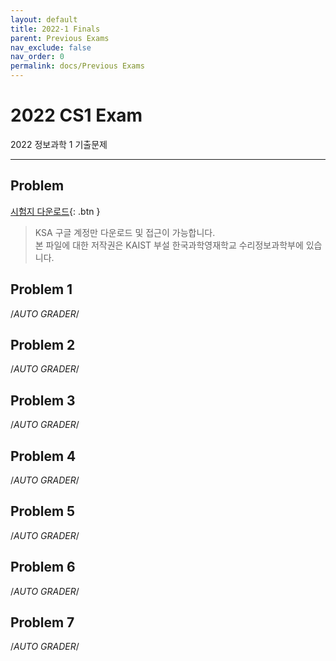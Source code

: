 ```yaml
---
layout: default
title: 2022-1 Finals
parent: Previous Exams
nav_exclude: false
nav_order: 0
permalink: docs/Previous Exams
---
```





# 2022 CS1 Exam
2022 정보과학 1 기출문제

- - -

## Problem
[시험지 다운로드](https://drive.google.com/file/d/1VPQb5aYb6I9x6LELzcvnDzxniw2K2O3P/view?usp=sharing){: .btn }

> KSA 구글 계정만 다운로드 및 접근이 가능합니다.            
> 본 파일에 대한 저작권은 KAIST 부설 한국과학영재학교 수리정보과학부에 있습니다.                  

## Problem 1
/*AUTO GRADER*/

## Problem 2
/*AUTO GRADER*/

## Problem 3
/*AUTO GRADER*/

## Problem 4
/*AUTO GRADER*/

## Problem 5
/*AUTO GRADER*/

## Problem 6
/*AUTO GRADER*/

## Problem 7
/*AUTO GRADER*/